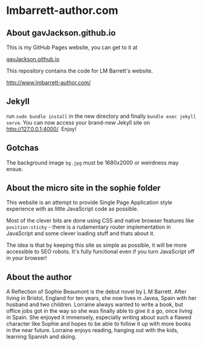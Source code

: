 lmbarrett-author.com
====

About gavJackson.github.io
---

This is my GitHub Pages website, you can get to it at

[gavJackson.github.io](http://gavJackson.github.io)

This repository contains the code for LM Barrett's website.

http://www.lmbarrett-author.com/


Jekyll
-----

run `sudo bundle install` in the new directory and finally `bundle exec jekyll serve`. You can now access your brand-new Jekyll site on http://127.0.0.1:4000/. Enjoy!

Gotchas
----
The background image `bg.jpg` must be 1680x2000 or weirdness may ensue.


About the micro site in the sophie folder
----

This website is an attempt to provide Single Page Application style experience with as little JavaScript code as possible.

Most of the clever bits are done using CSS and native browser features like `position:sticky` - there is a rudamentary router implementation in JavaScript and some clever loading stuff and thats about it.

The idea is that by keeping this site as simple as possible, it will be more accessible to SEO robots.  It's fully functional even if you turn JavaScript off in your browser!

About the author
----

A Reflection of Sophie Beaumont is the debut novel by L M Barrett. After living in Bristol, England for ten years, she now lives in Javea, Spain with her husband and two children. Lorraine always wanted to write a book, but office jobs got in the way so she was finally able to give it a go, once living in Spain. She enjoyed it immensely, especially writing about such a flawed character like Sophie and hopes to be able to follow it up with more books in the near future. Lorraine enjoys reading, hanging out with the kids, learning Spanish and skiing.

